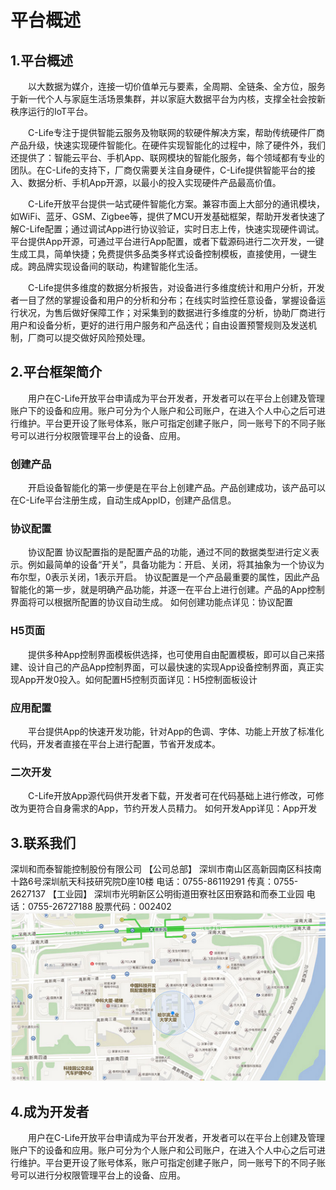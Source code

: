 # 平台概述
## 1.平台概述

  &emsp;&emsp;以大数据为媒介，连接一切价值单元与要素，全周期、全链条、全方位，服务于新一代个人与家庭生活场景集群，并以家庭大数据平台为内核，支撑全社会按新秩序运行的IoT平台。

  &emsp;&emsp;C-Life专注于提供智能云服务及物联网的软硬件解决方案，帮助传统硬件厂商产品升级，快速实现硬件智能化。在硬件实现智能化的过程中，除了硬件外，我们还提供了：智能云平台、手机App、联网模块的智能化服务，每个领域都有专业的团队。在C-Life的支持下，厂商仅需要关注自身硬件，C-Life提供智能平台的接入、数据分析、手机App开源，以最小的投入实现硬件产品最高价值。


  &emsp;&emsp;C-Life开放平台提供一站式硬件智能化方案。兼容市面上大部分的通讯模块，如WiFi、蓝牙、GSM、Zigbee等，提供了MCU开发基础框架，帮助开发者快速了解C-Life配置；通过调试App进行协议验证，实时日志上传，快速实现硬件调试。平台提供App开源，可通过平台进行App配置，或者下载源码进行二次开发，一键生成工具，简单快捷；免费提供多品类多样式设备控制模板，直接使用，一键生成。跨品牌实现设备间的联动，构建智能化生活。


  &emsp;&emsp;C-Life提供多维度的数据分析报告，对设备进行多维度统计和用户分析，开发者一目了然的掌握设备和用户的分析和分布；在线实时监控任意设备，掌握设备运行状况，为售后做好保障工作；对采集到的数据进行多维度的分析，协助厂商进行用户和设备分析，更好的进行用户服务和产品迭代；自由设置预警规则及发送机制，厂商可以提交做好风险预处理。


 ## 2.平台框架简介
   

  &emsp;&emsp;用户在C-Life开放平台申请成为平台开发者，开发者可以在平台上创建及管理账户下的设备和应用。账户可分为个人账户和公司账户，在进入个人中心之后可进行维护。平台更开设了账号体系，账户可指定创建子账户，同一账号下的不同子账号可以进行分权限管理平台上的设备、应用。
    
### 创建产品

  &emsp;&emsp;开启设备智能化的第一步便是在平台上创建产品。产品创建成功，该产品可以在C-Life平台注册生成，自动生成AppID，创建产品信息。
  
### 协议配置


  &emsp;&emsp;协议配置 协议配置指的是配置产品的功能，通过不同的数据类型进行定义表示。例如最简单的设备“开关”，具备功能为：开启、关闭，将其抽象为一个协议为布尔型，0表示关闭，1表示开启。
  协议配置是一个产品最重要的属性，因此产品智能化的第一步，就是明确产品功能，并逐一在平台上进行创建。产品的App控制界面将可以根据所配置的协议自动生成。
  如何创建功能点详见：协议配置

### H5页面

  &emsp;&emsp;提供多种App控制界面模板供选择，也可使用自由配置模板，即可以自己来搭建、设计自己的产品App控制界面，可以最快速的实现App设备控制界面，真正实现App开发0投入。如何配置H5控制页面详见：H5控制面板设计

### 应用配置

  &emsp;&emsp;平台提供App的快速开发功能，针对App的色调、字体、功能上开放了标准化代码，开发者直接在平台上进行配置，节省开发成本。
    
### 二次开发

  &emsp;&emsp;C-Life开放App源代码供开发者下载，开发者可在代码基础上进行修改，可修改为更符合自身需求的App，节约开发人员精力。
  如何开发App详见：App开发


 
## 3.联系我们

 深圳和而泰智能控制股份有限公司
 【公司总部】
 深圳市南山区高新园南区科技南十路6号深圳航天科技研究院D座10楼
 电话：0755-86119291
 传真：0755-2627137
 【工业园】
 深圳市光明新区公明街道田寮社区田寮路和而泰工业园
 电话：0755-26727188
 股票代码：002402
 ![](/assets/product/Map.jpg)

## 4.成为开发者

  &emsp;&emsp;用户在C-Life开放平台申请成为平台开发者，开发者可以在平台上创建及管理账户下的设备和应用。账户可分为个人账户和公司账户，在进入个人中心之后可进行维护。平台更开设了账号体系，账户可指定创建子账户，同一账号下的不同子账号可以进行分权限管理平台上的设备、应用。
